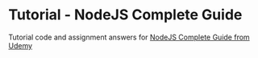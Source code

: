# Tutorial - NodeJS Complete Guide

Tutorial code and assignment answers for [NodeJS Complete Guide from Udemy](https://www.udemy.com/course/nodejs-the-complete-guide/)
